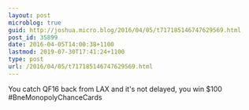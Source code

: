 ```yaml
---
layout: post
microblog: true
guid: http://joshua.micro.blog/2016/04/05/t717185146747629569.html
post_id: 35899
date: 2016-04-05T14:00:38+1100
lastmod: 2019-07-30T17:41:24+1100
type: post
url: /2016/04/05/t717185146747629569.html
---
```

You catch QF16 back from LAX and it's not delayed, you win $100 #BneMonopolyChanceCards
